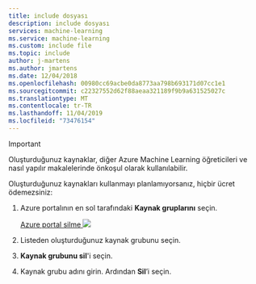 ```yaml
---
title: include dosyası
description: include dosyası
services: machine-learning
ms.service: machine-learning
ms.custom: include file
ms.topic: include
author: j-martens
ms.author: jmartens
ms.date: 12/04/2018
ms.openlocfilehash: 00980cc69acbe0da8773aa798b693171d07cc1e1
ms.sourcegitcommit: c22327552d62f88aeaa321189f9b9a631525027c
ms.translationtype: MT
ms.contentlocale: tr-TR
ms.lasthandoff: 11/04/2019
ms.locfileid: "73476154"
---
```

>[!IMPORTANT]
>Oluşturduğunuz kaynaklar, diğer Azure Machine Learning öğreticileri ve nasıl yapılır makalelerinde önkoşul olarak kullanılabilir. 


Oluşturduğunuz kaynakları kullanmayı planlamıyorsanız, hiçbir ücret ödemezsiniz:

1. Azure portalının en sol tarafındaki **Kaynak gruplarını** seçin.
 
   [Azure portal silme ![](./media/aml-delete-resource-group/delete-resources.png)](./media/aml-delete-resource-group/delete-resources-expanded.png)

1. Listeden oluşturduğunuz kaynak grubunu seçin.

1. **Kaynak grubunu sil**'i seçin.

1. Kaynak grubu adını girin. Ardından **Sil**’i seçin.
